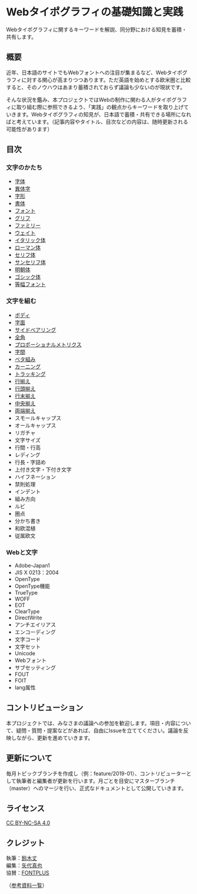 # Webタイポグラフィの基礎知識と実践

Webタイポグラフィに関するキーワードを解説、同分野における知見を蓄積・共有します。  

## 概要

近年、日本語のサイトでもWebフォントへの注目が集まるなど、Webタイポグラフィに対する関心が高まりつつあります。ただ英語を始めとする欧米圏と比較すると、そのノウハウはあまり蓄積されておらず議論も少ないのが現状です。

そんな状況を鑑み、本プロジェクトではWebの制作に関わる人がタイポグラフィに取り組む際に参照できるよう、「実践」の観点からキーワードを取り上げていきます。Webタイポグラフィの知見が、日本語で蓄積・共有できる場所になればと考えています。（記事内容やタイトル、目次などの内容は、随時更新される可能性があります）

## 目次

### 文字のかたち

- [字体](./terms/jitai.md)
- [異体字](./terms/itaiji.md)
- [字形](./terms/jikei.md)
- [書体](./terms/typeface.md)
- [フォント](./terms/font.md)
- [グリフ](./terms/glyph.md)
- [ファミリー](./terms/family.md)
- [ウェイト](./terms/weight.md)
- [イタリック体](./terms/italic.md)
- [ローマン体](./terms/roman.md)
- [セリフ体](./terms/serif.md)
- [サンセリフ体](./terms/sans-serif.md)
- [明朝体](./terms/mincho.md)
- [ゴシック体](./terms/gothic.md)
- [等幅フォント](./terms/monospaced-font.md)

### 文字を組む

- [ボディ](./terms/body.md)
- [字面](./terms/face.md)
- [サイドベアリング](./terms/side-bearing.md)
- [全角](./terms/fullwidth.md)
- [プロポーショナルメトリクス](./terms/proportional-metrics.md)
- [字間](./terms/letter-space.md)
- [ベタ組み](./terms/betagumi.md)
- [カーニング](./terms/kerning.md)
- [トラッキング](./terms/tracking.md)
- [行揃え](./text-alignment.md)
- [行頭揃え](./flush-left.md)
- [行末揃え](./flush-right.md)
- [中央揃え](./centered.md)
- [両端揃え](./justified.md)
- スモールキャップス
- オールキャップス
- リガチャ
- 文字サイズ
- 行間・行高
- レディング
- 行長・字詰め
- 上付き文字・下付き文字
- ハイフネーション
- 禁則処理
- インデント
- 組み方向
- ルビ
- 圏点
- 分かち書き
- 和欧混植
- 従属欧文

### Webと文字

- Adobe-Japan1
- JIS X 0213：2004
- OpenType
- OpenType機能
- TrueType
- WOFF
- EOT
- ClearType
- DirectWrite
- アンチエイリアス
- エンコーディング
- 文字コード
- 文字セット
- Unicode
- Webフォント
- サブセッティング
- FOUT
- FOIT
- lang属性

## コントリビューション
本プロジェクトでは、みなさまの議論への参加を歓迎します。項目・内容について、疑問・質問・提案などがあれば、自由にIssueを立ててください。議論を反映しながら、更新を進めていきます。

## 更新について
毎月トピックブランチを作成し（例：feature/2019-01）、コントリビューターとして執筆者と編集者が更新を行います。月ごとを目安にマスターブランチ（master）へのマージを行い、正式なドキュメントとして公開していきます。

## ライセンス
[CC BY-NC-SA 4.0](https://creativecommons.org/licenses/by-nc-sa/4.0/)

## クレジット
執筆：[鈴木丈](https://github.com/terkel)  
編集：[矢代真也](https://github.com/syyashiro)  
協賛：[FONTPLUS](https://webfont.fontplus.jp)</a>  

（[参考資料一覧](references.md)）
